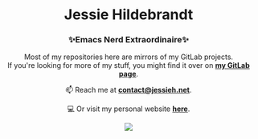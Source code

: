 <h1 align="center">Jessie Hildebrandt</h1>
<h3 align="center">✨️Emacs Nerd Extraordinaire✨️</h3>

<p align="center">
  Most of my repositories here are mirrors of my GitLab projects.
  <br />
  If you're looking for more of my stuff, you might find it over on <a href="https://gitlab.com/jessieh"><strong>my GitLab page</strong></a>.
</p>

<p align="center">📫  Reach me at <a href="mailto:contact@jessieh.net"><strong>contact@jessieh.net</strong></a>.</p>

<p align="center">💻  Or visit my personal website <a href="https://jessieh.net"><strong>here</strong></a>.</p>

<p align="center">
  <img src="https://github-readme-stats.vercel.app/api?username=jessiehildebrandt" />
</p>

